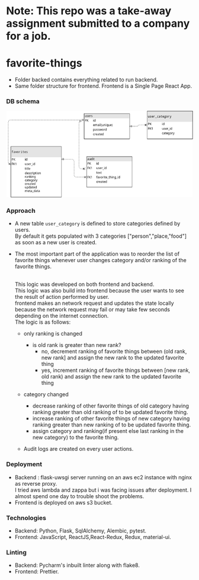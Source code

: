 # Note: This repo was a take-away assignment submitted to a company for a job.

# favorite-things

- Folder backed contains everything related to run backend.
- Same folder structure for frontend.
  Frontend is a Single Page React App.

### DB schema
![Database Schema](backend/schema.png)

### Approach
 - A new table `user_category` is defined to store categories defined by users.<br/>
 By default it gets populated with 3 categories ["person","place,"food"] as soon as a new user is created.
 - The most important part of the application was to reorder the list of favorite things 
   whenever user changes category and/or ranking of the favorite things.
   
   <br/>
   This logic was developed on both frontend and backend.<br/>
   This logic was also build into frontend because the user wants to see
   the result of action performed by user.<br/>
   frontend makes an network request and updates the state locally because the network request may fail or may take few 
   seconds depending on the internet connection.
   
    <br/>
    The logic is as follows:

     - only ranking is changed 
        - is old rank is greater than new rank?
            - no, decrement ranking of favorite things between (old rank, new rank] and assign the new rank to the
            updated favorite thing
            - yes, increment ranking of favorite things between [new rank, old rank) and assign the new rank to the
            updated favorite thing
     - category changed
        - decrease ranking of other favorite things of old category having ranking greater than old ranking of to be 
        updated favorite thing.
        - increase ranking of other favorite things of new category having ranking greater than new ranking of to be 
        updated favorite thing.
        - assign category and ranking(if present else last ranking in the new category) to the favorite thing.
        
     - Audit logs are created on every user actions.
     
     
     
### Deployment

- Backend : flask-uwsgi server running on an aws ec2 instance with nginx as reverse proxy.<br/>
  I tried aws lambda and zappa but i was facing issues after deployment.
  I almost spend one day to trouble shoot the problems.
- Frontend is deployed on aws s3 bucket.


### Technologies
- Backend: Python, Flask, SqlAlchemy, Alembic, pytest.
- Frontend: JavaScript, ReactJS,React-Redux, Redux, material-ui. 

### Linting
 - Backend: Pycharm's inbuilt linter along with flake8.
 - Frontend: Prettier.
